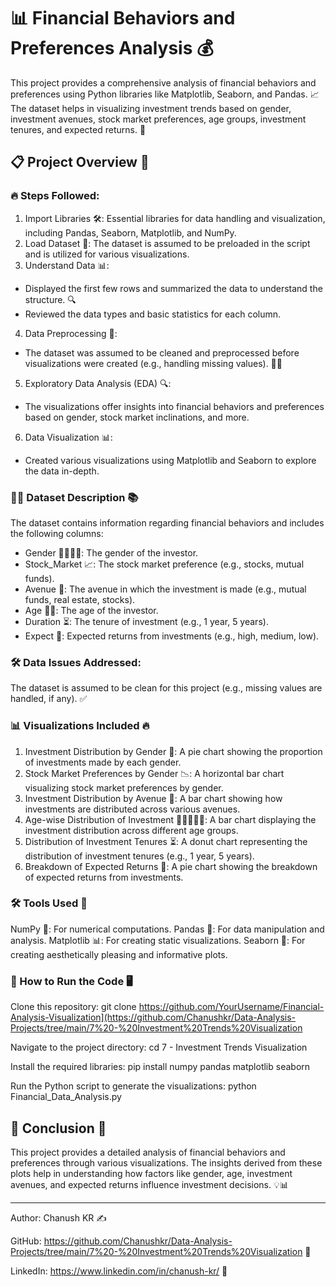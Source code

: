 # 📊 Financial Behaviors and Preferences Analysis 💰

This project provides a comprehensive analysis of financial behaviors and preferences using Python libraries like Matplotlib, Seaborn, and Pandas. 📈 The dataset helps in visualizing investment trends based on gender, investment avenues, stock market preferences, age groups, investment tenures, and expected returns. 🎯

## 📋 Project Overview 🧐

### 🔥 Steps Followed:
1. Import Libraries 🛠️: Essential libraries for data handling and visualization, including Pandas, Seaborn, Matplotlib, and NumPy.
2. Load Dataset 📂: The dataset is assumed to be preloaded in the script and is utilized for various visualizations.
3. Understand Data 📊:
- Displayed the first few rows and summarized the data to understand the structure. 🔍
- Reviewed the data types and basic statistics for each column.
4. Data Preprocessing 🧹:
- The dataset was assumed to be cleaned and preprocessed before visualizations were created (e.g., handling missing values). 🧑‍💻
5. Exploratory Data Analysis (EDA) 🔍:
- The visualizations offer insights into financial behaviors and preferences based on gender, stock market inclinations, and more.
6. Data Visualization 📊:
- Created various visualizations using Matplotlib and Seaborn to explore the data in-depth.

### 🧑‍💼 Dataset Description 📚
The dataset contains information regarding financial behaviors and includes the following columns:

- Gender 👩‍🦰👨‍🦱: The gender of the investor.
- Stock_Market 📈: The stock market preference (e.g., stocks, mutual funds).
- Avenue 🏦: The avenue in which the investment is made (e.g., mutual funds, real estate, stocks).
- Age 🧓👶: The age of the investor.
- Duration ⏳: The tenure of investment (e.g., 1 year, 5 years).
- Expect 💭: Expected returns from investments (e.g., high, medium, low).

### 🛠️ Data Issues Addressed:
The dataset is assumed to be clean for this project (e.g., missing values are handled, if any). ✅

### 📊 Visualizations Included 🔥
1. Investment Distribution by Gender 🍰: A pie chart showing the proportion of investments made by each gender.
2. Stock Market Preferences by Gender 📉: A horizontal bar chart visualizing stock market preferences by gender.
3. Investment Distribution by Avenue 🏢: A bar chart showing how investments are distributed across various avenues.
4. Age-wise Distribution of Investment 👵👩‍🦳👨‍🦳: A bar chart displaying the investment distribution across different age groups.
5. Distribution of Investment Tenures ⏳: A donut chart representing the distribution of investment tenures (e.g., 1 year, 5 years).
6. Breakdown of Expected Returns 💸: A pie chart showing the breakdown of expected returns from investments.

### 🛠️ Tools Used 🔧
NumPy 🔢: For numerical computations.
Pandas 🐼: For data manipulation and analysis.
Matplotlib 📊: For creating static visualizations.
Seaborn 🦢: For creating aesthetically pleasing and informative plots.

### 🚀 How to Run the Code 🖥️
Clone this repository:
git clone https://github.com/YourUsername/Financial-Analysis-Visualization](https://github.com/Chanushkr/Data-Analysis-Projects/tree/main/7%20-%20Investment%20Trends%20Visualization

Navigate to the project directory:
cd 7 - Investment Trends Visualization

Install the required libraries:
pip install numpy pandas matplotlib seaborn

Run the Python script to generate the visualizations:
python Financial_Data_Analysis.py

## 🔑 Conclusion 🎯
This project provides a detailed analysis of financial behaviors and preferences through various visualizations. The insights derived from these plots help in understanding how factors like gender, age, investment avenues, and expected returns influence investment decisions. 💡📊


---
Author: Chanush KR ✍️

GitHub: https://github.com/Chanushkr/Data-Analysis-Projects/tree/main/7%20-%20Investment%20Trends%20Visualization 🔗

LinkedIn: https://www.linkedin.com/in/chanush-kr/ 🔗
